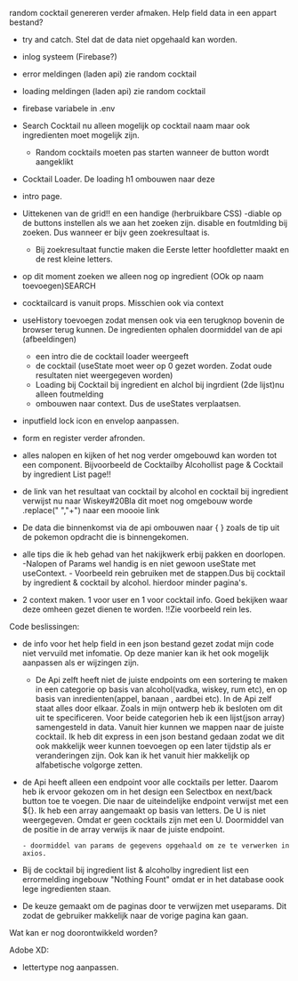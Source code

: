 
random cocktail genereren verder afmaken. 
Help field data in een appart bestand?

- try and catch. Stel dat de data niet opgehaald kan worden. 
- inlog systeem (Firebase?)
- error meldingen (laden api) zie random cocktail
- loading meldingen (laden api) zie random cocktail
- firebase variabele in .env
- Search Cocktail nu alleen mogelijk op cocktail naam maar ook ingredienten moet mogelijk zijn.
  - Random cocktails moeten pas starten wanneer de button wordt aangeklikt
- Cocktail Loader. De loading h1 ombouwen naar deze
- intro page. 
- Uittekenen van de grid!! en een handige (herbruikbare CSS)
-diable op de buttons instellen als we aan het zoeken zijn.
  disable en foutmlding bij zoeken. Dus wanneer er bijv geen zoekresultaat is.
  - Bij zoekresultaat functie maken die Eerste letter hoofdletter maakt en de rest kleine letters.
- op dit moment zoeken we alleen nog op ingredient (OOk op naam toevoegen)SEARCH
- cocktailcard is vanuit props. Misschien ook via context
- useHistory toevoegen zodat mensen ook via een terugknop bovenin de browser terug kunnen.
De ingredienten ophalen doormiddel van de api (afbeeldingen)
  - een intro die de cocktail loader weergeeft
  - de cocktail (useState moet weer op 0 gezet worden. Zodat oude resultaten niet weergegeven worden)
  - Loading bij Cocktail bij ingredient en alchol bij ingrdient (2de lijst)nu alleen foutmelding
  - ombouwen naar context. Dus de useStates verplaatsen.
  
- inputfield lock icon en envelop aanpassen. 
- form en register verder afronden. 

- alles nalopen en kijken of het nog verder omgebouwd kan worden tot een component. Bijvoorbeeld de Cocktailby Alcohollist page & Cocktail by ingredient List page!! 
- de link van het resultaat van cocktail by alcohol en cocktail bij ingredient verwijst nu naar Wiskey#20Bla dit moet nog omgebouw worde .replace(" ","+") naar een moooie link
-  De data die binnenkomst via de api ombouwen naar { } zoals de tip uit de pokemon opdracht die is binnengekomen.
- alle tips die ik heb gehad van het nakijkwerk erbij pakken en doorlopen. 
-Nalopen of Params wel handig is en niet gewoon useState met useContext.
      - Voorbeeld rein gebruiken met de stappen.Dus bij cocktail by ingredient & cocktail by alcohol.
        hierdoor minder pagina's.
  
- 2 context maken. 1 voor user en 1 voor cocktail info. Goed bekijken waar deze omheen gezet dienen te worden. !!Zie voorbeeld rein les.

Code beslissingen:
- de info voor het help field in een json bestand gezet zodat mijn code niet vervuild met infomatie. 
Op deze manier kan ik het ook mogelijk aanpassen als er wijzingen zijn.
  - De Api zelft heeft niet de juiste endpoints om een sortering te maken in een categorie op basis van alcohol(vadka, wiskey, rum etc), en op basis van inredienten(appel, banaan , aardbei etc). In de Api zelf staat alles door elkaar. 
    Zoals in mijn ontwerp heb ik besloten om dit uit te specificeren. Voor beide categorien heb ik een lijst(json array) samengesteld in data. Vanuit hier kunnen we mappen naar de juiste cocktail. Ik heb dit express in een json bestand gedaan zodat we dit ook makkelijk weer kunnen toevoegen op een later tijdstip als er veranderingen zijn. 
    Ook kan ik het vanuit hier makkelijk op alfabetische volgorge zetten.
    
- de Api heeft alleen een endpoint voor alle cocktails per letter. Daarom heb ik ervoor gekozen om in het design een Selectbox en next/back button toe te voegen. 
    Die naar de uiteindelijke endpoint verwijst met een ${}. Ik heb een array aangemaakt op basis van letters. De U is niet weergegeven. Omdat er geen cocktails zijn met een U. 
      Doormiddel van de positie in de array verwijs ik naar de juiste endpoint. 
      

      - doormiddel van params de gegevens opgehaald om ze te verwerken in axios.
  
- Bij de cocktail bij ingredient list & alcoholby ingredient list een errormelding ingebouw "Nothing Fount" omdat er in het database oook lege ingredienten staan.
- De keuze gemaakt om de paginas door te verwijzen met useparams. Dit zodat de gebruiker makkelijk naar de vorige pagina kan gaan.

Wat kan er nog doorontwikkeld worden?



Adobe XD: 
- lettertype nog aanpassen.